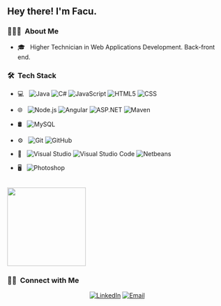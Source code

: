 <h2> Hey there! I'm Facu.</h2>

<h3> 👨🏻‍💻 &nbsp;About Me </h3>

- 🎓 &nbsp; Higher Technician in Web Applications Development. Back-front end.

<h3> 🛠 &nbsp;Tech Stack</h3>

- 💻 &nbsp;
  ![Java](https://img.shields.io/badge/-Java-333333?style=flat&logo=Java)
  ![C#](https://img.shields.io/badge/C%23-green)
  ![JavaScript](https://img.shields.io/badge/-JavaScript-333333?style=flat&logo=javascript)
  ![HTML5](https://img.shields.io/badge/-HTML5-333333?style=flat&logo=HTML5)
  ![CSS](https://img.shields.io/badge/-CSS-333333?style=flat&logo=CSS3&logoColor=1572B6) 
- 🌐 &nbsp;
  ![Node.js](https://img.shields.io/badge/-Node.js-333333?style=flat&logo=node.js)
  ![Angular](https://img.shields.io/badge/-Angular-333333?style=flat&logo=angular)
  ![ASP.NET](https://img.shields.io/badge/-ASP.NET-333333?style=flat&logo=asp.net)
  ![Maven](https://img.shields.io/badge/-Java-Maven-333333?style=flat&logo=maven)
  
- 🛢 &nbsp;
  ![MySQL](https://img.shields.io/badge/-MySQL-333333?style=flat&logo=mysql)
- ⚙️ &nbsp;
  ![Git](https://img.shields.io/badge/-Git-333333?style=flat&logo=git)
  ![GitHub](https://img.shields.io/badge/-GitHub-333333?style=flat&logo=github)
- 🔧 &nbsp;
  ![Visual Studio](https://img.shields.io/badge/-Visual%20Studio%20-333333?style=flat&logo=visual-studio&logoColor=662d91)
  ![Visual Studio Code](https://img.shields.io/badge/-Visual%20Studio%20Code-333333?style=flat&logo=visual-studio-code&logoColor=007ACC)
  ![Netbeans](https://img.shields.io/badge/-Netbeans-333333?style=flat&logo=netbeans)
  
  
- 🖥 &nbsp;
  ![Photoshop](https://img.shields.io/badge/-Photoshop-333333?style=flat&logo=adobe-photoshop)
<br/>

<a href="https://github.com/facuruku">
  <img height="180em" src="https://github-readme-stats.vercel.app/api/top-langs/?username=facuruku&theme=buefy&layout=compact" />
</a>

<br/>

<h3> 🤝🏻 &nbsp;Connect with Me </h3>

<p align="center">
<a href="https://www.linkedin.com/in/facumeza/"><img alt="LinkedIn" src="https://img.shields.io/badge/LinkedIn-facuruku-blue?style=flat-square&logo=linkedin"></a>
<a href="mailto:facummt@gmail.com"><img alt="Email" src="https://img.shields.io/badge/Email-facummt@gmail.com-blue?style=flat-square&logo=gmail"></a>
</p>
